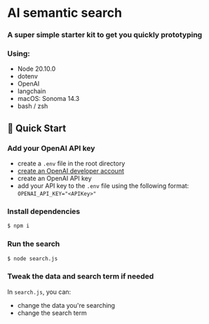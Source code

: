 # AI semantic search 

### A super simple starter kit to get you quickly prototyping  
### Using:
- Node 20.10.0
- dotenv
- OpenAI
- langchain
- macOS: Sonoma 14.3
- bash / zsh


## 🔎 Quick Start

### Add your OpenAI API key
- create a `.env` file in the root directory
- [create an OpenAI developer account](https://platform.openai.com/login?launch)
- create an OpenAI API key
- add your API key to the `.env` file using the following format: `OPENAI_API_KEY="<APIKey>"`

### Install dependencies

```bash
$ npm i
```

### Run the search

```bash
$ node search.js
```

### Tweak the data and search term if needed
In `search.js`, you can: 
- change the data you're searching
- change the search term

